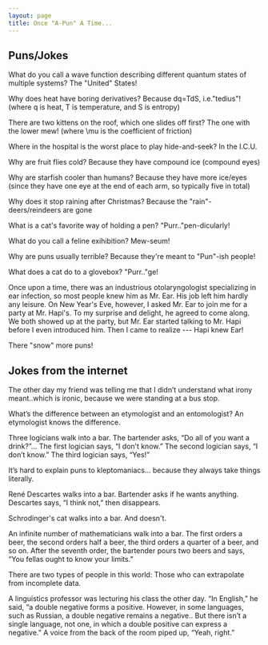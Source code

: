 ```yaml
---
layout: page
title: Once "A-Pun" A Time... 
---
```


## Puns/Jokes

What do you call a wave function describing different quantum states of multiple systems? The "United" States! 

Why does heat have boring derivatives? Because dq=TdS, i.e."tedius"! (where q is heat, T is temperature, and S is entropy)

There are two kittens on the roof, which one slides off first? The one with the lower mew! (where \mu is the coefficient of friction)

Where in the hospital is the worst place to play hide-and-seek? In the I.C.U.

Why are fruit flies cold? Because they have compound ice (compound eyes)

Why are starfish cooler than humans? Because they have more ice/eyes (since they have one eye at the end of each arm, so typically five in total)

Why does it stop raining after Christmas? Because the "rain"-deers/reindeers are gone

What is a cat's favorite way of holding a pen?
"Purr.."pen-dicularly!

What do you call a feline exihibition?
Mew-seum!

Why are puns usually terrible?
Because they're meant to "Pun"-ish people!

What does a cat do to a glovebox?
"Purr.."ge!

Once upon a time, there was an industrious otolaryngologist specializing in ear infection, so most people knew him as Mr. Ear. His job left him hardly any leisure. On New Year's Eve, however, I asked Mr. Ear to join me for a party at Mr. Hapi's. To my surprise and delight, he agreed to come along. 
We both showed up at the party, but Mr. Ear started talking to Mr. Hapi before I even introduced him. Then I came to realize --- Hapi knew Ear!

There "snow" more puns!

## Jokes from the internet

The other day my friend was telling me that I didn’t understand what irony meant..which is ironic, because we were standing at a bus stop.

What’s the difference between an etymologist and an entomologist? An etymologist knows the difference.

Three logicians walk into a bar. The bartender asks, “Do all of you want a drink?”… The first logician says, “I don’t know.” The second logician says, “I don’t know.” The third logician says, “Yes!”

It’s hard to explain puns to kleptomaniacs… because they always take things literally.

René Descartes walks into a bar. Bartender asks if he wants anything. Descartes says, “I think not,” then disappears.

Schrodinger's cat walks into a bar. And doesn't.

An infinite number of mathematicians walk into a bar. The first orders a beer, the second orders half a beer, the third orders a quarter of a beer, and so on. After the seventh order, the bartender pours two beers and says, “You fellas ought to know your limits.”

There are two types of people in this world: Those who can extrapolate from incomplete data.

A linguistics professor was lecturing his class the other day. “In English,” he said, “a double negative forms a positive. However, in some languages, such as Russian, a double negative remains a negative.. But there isn’t a single language, not one, in which a double positive can express a negative.” A voice from the back of the room piped up, “Yeah, right.”




